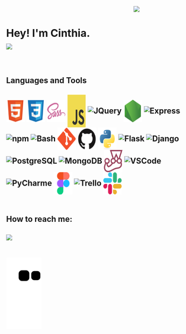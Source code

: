 
<div>
  <!-- https://picrew.me -->
  <img align="right" width="160" src="https://cinthia-fontoura-portfolio.netlify.app/assets/images/perfil-animation_hero.gif">
  <br> 
    
  <h1 style="display: block;">Hey! I'm Cinthia.
    <br>    
    <img src="https://readme-typing-svg.herokuapp.com?font=monospace&color=d089ff&size=27&left=true&vCenter=true&lines=A+Web+Developer;UX/UI+Designer;Cat+Lover;Knitter+and+Pastry+Chef">
    <br> 
    <br> 
  </h1>
</div>

<!-- Add languages icons -->
  <div style="display: inline_block">
    <h2>Languages and Tools<br><br>
      <img align="center" alt="HTML" height="60" width="50" title="HTML" src="https://raw.githubusercontent.com/devicons/devicon/master/icons/html5/html5-original.svg">
      <img align="center" alt="CSS" height="60" width="50" title="CSS" src="https://raw.githubusercontent.com/devicons/devicon/master/icons/css3/css3-original.svg">  
      <img align="center" alt="Sass" height="60" width="50" title="Sass" src="https://raw.githubusercontent.com/devicons/devicon/master/icons/sass/sass-original.svg">
      <img align="center" alt="JavaScript" height="90" width="50" title="JavaScript" src="https://raw.githubusercontent.com/devicons/devicon/master/icons/javascript/javascript-original.svg">
      <img align="center" alt="JQuery" height="60" width="50" title="JQuery" src="https://cdn.jsdelivr.net/gh/devicons/devicon/icons/jquery/jquery-plain-wordmark.svg" />
      <img align="center" alt="Node.js" height="60" width="50" title="Node.js" src="https://raw.githubusercontent.com/devicons/devicon/master/icons/nodejs/nodejs-original.svg">
      <img align="center" alt="Express" height="60" width="50"  title="Express" src="https://cdn.jsdelivr.net/gh/devicons/devicon/icons/express/express-original.svg" />
      <img align="center" alt="npm" height="60" width="50" title="npm" src="https://cdn.jsdelivr.net/gh/devicons/devicon/icons/npm/npm-original-wordmark.svg" />
      <img align="center" alt="Bash" height="60" width="50" title="Bash" src="https://cdn.jsdelivr.net/gh/devicons/devicon/icons/bash/bash-original.svg" />
      <img align="center" alt="Git" height="60" width="50" title="Git" src="https://raw.githubusercontent.com/devicons/devicon/master/icons/git/git-original.svg">
      <img align="center" alt="GitHub" height="60" width="50" title="GitHub" src="https://raw.githubusercontent.com/devicons/devicon/master/icons/github/github-original.svg">
      <img align="center" alt="Python" height="60" width="50" title="Python" src="https://raw.githubusercontent.com/devicons/devicon/master/icons/python/python-original.svg">
      <img align="center" alt="Flask" height="60" width="50" title="Flask" src="https://cdn.jsdelivr.net/gh/devicons/devicon/icons/flask/flask-original.svg" />
      <img align="center" alt="Django" height="60" width="50" title="Django" src="https://cdn.jsdelivr.net/gh/devicons/devicon/icons/django/django-plain.svg" />
      <img align="center" alt="PostgreSQL" height="60" width="50" title="PostgreSQL" src="https://cdn.jsdelivr.net/gh/devicons/devicon/icons/postgresql/postgresql-original.svg" />
      <img align="center" alt="MongoDB" height="60" width="50" title="MongoDB" src="https://cdn.jsdelivr.net/gh/devicons/devicon/icons/mongodb/mongodb-original.svg">
      <img align="center" alt="Jest" height="60" width="50" title="Jest" src="https://raw.githubusercontent.com/devicons/devicon/master/icons/jest/jest-plain.svg">
      <img align="center" alt="VSCode" height="60" width="50" title="VSCode" src="https://cdn.jsdelivr.net/gh/devicons/devicon/icons/vscode/vscode-original.svg" />
      <img align="center" alt="PyCharme" height="60" width="50" title="PyCharme" src="https://cdn.jsdelivr.net/gh/devicons/devicon/icons/pycharm/pycharm-original.svg" />
      <img align="center" alt="Figma" height="60" width="50" title="Figma" src="https://raw.githubusercontent.com/devicons/devicon/master/icons/figma/figma-original.svg">
      <img align="center" alt="Trello" height="60" width="50" title="Trello" src="https://cdn.jsdelivr.net/gh/devicons/devicon/icons/trello/trello-plain.svg" />
      <img align="center" alt="Slack" height="60" width="50" title="Slack" src="https://raw.githubusercontent.com/devicons/devicon/master/icons/slack/slack-original.svg"> 
      <br>
      <br>
    </h2>  
  </div>
  
  

        
  </div>
  
  <h2>How to reach me:  
    <br>
    <br>
    <a href="https://www.linkedin.com/in/cinthiafontouras/" target="_blank"><img src="https://img.shields.io/badge/LinkedIn-0077B5?style=for-the-badge&logo=linkedin&logoColor=white"></a>
    <br>
    <br>
  </h2>  
</div>

  ![Snake animation](https://github.com/cinthiafontoura/cinthiafontoura/blob/output/github-contribution-grid-snake.svg)





